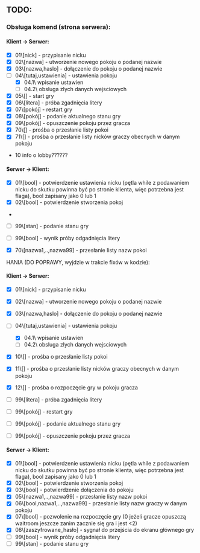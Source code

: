## TODO:

### Obsługa komend (strona serwera):
#### Klient -> Serwer:

- [x] 01\\[nick] - przypisanie nicku  
- [x] 02\\[nazwa] - utworzenie nowego pokoju o podanej nazwie 
- [x] 03\\[nazwa,haslo] - dołączenie do pokoju o podanej nazwie 
- [ ] 04\\[tutaj,ustawienia] - ustawienia pokoju
  - [x] 04.1\\ wpisanie ustawien
  - [ ] 04.2\\ obsluga zlych danych wejsciowych 
- [x] 05\\[] - start gry
- [x] 06\\[litera] - próba zgadnięcia litery
- [x] 07\\[pokój] - restart gry
- [x] 08\\[pokój] - podanie aktualnego stanu gry
- [x] 09\\[pokój] - opuszczenie pokoju przez gracza
- [x] 70\\[] - prośba o przesłanie listy pokoi
- [x] 71\\[] - prośba o przesłanie listy nicków graczy obecnych w danym pokoju
- 10 info o lobby??????


#### Serwer -> Klient:
- [x] 01\\[bool] - potwierdzenie ustawienia nicku (pętla while z podawaniem nicku do skutku powinna być po stronie klienta, więc potrzebna jest flaga), bool zapisany jako 0 lub 1
- [x] 02\\[bool] - potwierdzenie stworzenia pokoj
- 
- [ ] 99\\[stan] - podanie stanu gry
- [ ] 99\\[bool] - wynik próby odgadnięcia litery
- [x] 70\\[nazwa1,..,nazwa99] - przesłanie listy nazw pokoi





HANIA (DO POPRAWY, wyjdzie w trakcie fixów w kodzie):
#### Klient -> Serwer:

- [x] 01\\[nick] - przypisanie nicku
- [x] 02\\[nazwa] - utworzenie nowego pokoju o podanej nazwie
- [x] 03\\[nazwa,haslo] - dołączenie do pokoju o podanej nazwie
- [ ] 04\\[tutaj,ustawienia] - ustawienia pokoju
    - [x] 04.1\\ wpisanie ustawien
    - [ ] 04.2\\ obsluga zlych danych wejsciowych
- [x] 10\\[] - prośba o przesłanie listy pokoi
- [x] 11\\[] - prośba o przesłanie listy nicków graczy obecnych w danym pokoju
- [x] 12\\[] - prośba o rozpoczęcie gry w pokoju gracza
- [ ] 99\\[litera] - próba zgadnięcia litery
- [ ] 99\\[pokój] - restart gry
- [ ] 99\\[pokój] - podanie aktualnego stanu gry
- [ ] 99\\[pokój] - opuszczenie pokoju przez gracza


#### Serwer -> Klient:
- [x] 01\\[bool] - potwierdzenie ustawienia nicku (pętla while z podawaniem nicku do skutku powinna być po stronie klienta, więc potrzebna jest flaga), bool zapisany jako 0 lub 1
- [x] 02\\[bool] - potwierdzenie stworzenia pokoj
- [x] 03\\[bool] - potwierdzenie dołączenia do pokoju
- [x] 05\\[nazwa1,..,nazwa99] - przesłanie listy nazw pokoi
- [x] 06\\[bool,nazwa1,..,nazwa99] - przesłanie listy nazw graczy w danym pokoju
- [x] 07\\[bool] - pozwolenie na rozpoczęcie gry (0 jeżeli gracze opuszczą waitroom jeszcze zanim zacznie się gra i jest <2)
- [x] 08\\[zaszyfrowane_hasło] - sygnał do przejścia do ekranu głównego gry
- [ ] 99\\[bool] - wynik próby odgadnięcia litery
- [ ] 99\\[stan] - podanie stanu gry
